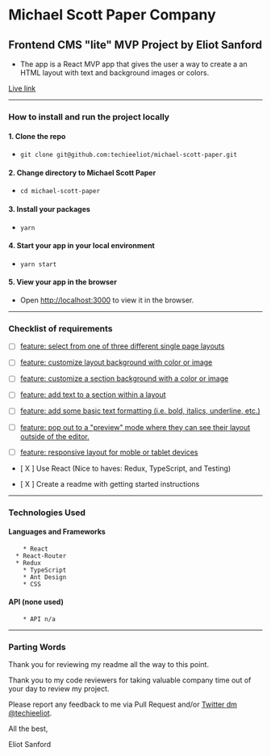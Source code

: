 # Michael Scott Paper Company

## Frontend CMS "lite" MVP Project by Eliot Sanford

- The app is a React MVP app that gives the user a way to create a an HTML layout with text and background images or colors.

[Live link](https://michael-scott-paper.netlify.app/)

---

### How to install and run the project locally

#### 1. Clone the repo

- `git clone git@github.com:techieeliot/michael-scott-paper.git`

#### 2. Change directory to Michael Scott Paper

- `cd michael-scott-paper`

#### 3. Install your packages

- `yarn`

#### 4. Start your app in your local environment

- `yarn start`

#### 5. View your app in the browser

- Open [http://localhost:3000](http://localhost:3000) to view it in the browser.

---

### Checklist of requirements

- [ ] [feature: select from one of three different single page layouts](https://github.com/techieeliot/michael-scott-paper/issues/16)

- [ ] [feature: customize layout background with color or image](https://github.com/techieeliot/michael-scott-paper/issues/10)

- [ ] [feature: customize a section background with a color or image](https://github.com/techieeliot/michael-scott-paper/issues/11)

- [ ] [feature: add text to a section within a layout](https://github.com/techieeliot/michael-scott-paper/issues/12)

- [ ] [feature: add some basic text formatting (i.e. bold, italics, underline, etc.)](https://github.com/techieeliot/michael-scott-paper/issues/13)

- [ ] [feature: pop out to a "preview" mode where they can see their layout outside of the editor.](https://github.com/techieeliot/michael-scott-paper/issues/14)

- [ ] [feature: responsive layout for moble or tablet devices](https://github.com/techieeliot/michael-scott-paper/issues/15)

- [ X ] Use React (Nice to haves: Redux, TypeScript, and Testing)

- [ X ] Create a readme with getting started instructions

---

### Technologies Used

#### Languages and Frameworks

    	* React
      * React-Router
      * Redux
    	* TypeScript
    	* Ant Design
    	* CSS

#### API (none used)

    	* API n/a

---

### Parting Words

Thank you for reviewing my readme all the way to this point.

Thank you to my code reviewers for taking valuable company time out of your day to review my project.

Please report any feedback to me via Pull Request and/or [Twitter dm @techieeliot](https://twitter.com/techieEliot).

All the best,

Eliot Sanford
